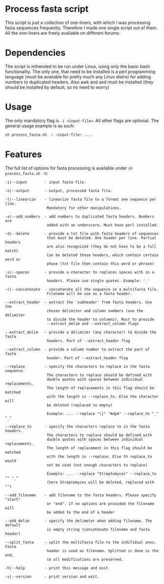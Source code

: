 # Process fasta script
This script is just a collection of one-liners, with which I was processing fasta sequences frequently. Therefore I made one single script out of them. All the one-liners are freely available on different forums.
# Dependencies
The script is inthended to be run under Linux, using only the basic bash functionality. The only one, that need to be installed is a perl programming language (must be available for pretty much any Linux distro) for adding numbers to duplicated headers. Also awk and sed must be installed (they should be installed by default, so no need to worry)
# Usage
The only mandatory flag is `-i <input-file>`. All other flags are optional. The general usage example is as such:

```bash
sh process_fasta.sh -i <input-file> ....
```
# Features
The full list of options for fasta processing is available under `sh process_fasta.sh -h`:
 ```
-i|--input        - input fasta file.

-o|--output       - output, processed fasta file. 

-l|--linearize    - linearize fasta file to a format one sequence per line. 
                    Mandatory for other manipulations.

-a|--add_numbers  - add numbers to duplicated fasta headers. Numbers are 
                    added with an underscore. Must have perl installed.

-d|--delete       - provide a txt file with fasta headers of sequences 
                    that must be deleted. One header per line. Partial headers
                    are also recognized (they do not have to be a full match)
                    Can be deleted those headers, which contain certain word or 
                    phase (txt file then contain this word or phrase)
    
-s|--spaces       - provide a character to replaces spaces with in a fasta
                    headers. Please use single quotes. Example: '_'

-c|--concatenate  - concatenate all the sequence in a multifasta file. 
                    Filename will be use as a fasta header.

--extract_header  - extract the 'subheader' from fasta headers. Use the 
                    chosen delimiter and column numbers (use the delimiter
                    to divide the header to columns). Must to provide
                    --extract_delim and --extract_column flags
    
--extract_delim   - provide a delimiter (any character) to divide the fasta
                    headers. Part of --extract_header flag
    
--extract_column  - provide a column number to extract the part of fasta
                    header. Part of --extract_header flag
                        
--replace         - specify the characters to replace in the fasta sequence.
                    The characters to replace should be defined with 
                    double quotes with spaces between individual replacements. 
                    The length of replacements in this flag should be matched 
                    with the length in --replace_to. Else the character will 
                    be deleted (replaced to empty)

                    Example: ... --replace "\[" "AdpA" --replace_to "_" "_"
    
--replace_to      - specify the characters replace to in the fasta headers.
                    The characters to replace should be defined with 
                    double quotes with spaces between individual replacements.
                    The length of replacement in this flag should be matched 
                    with the length in --replace. Else th replace_to would
                    not be used (not enough characters to replace)

                    Example: ... --replace "Streptomyces" --replace_to "" "_"
                    (here Streptomyces will be deleted, replaced with "")

--add_filename    - add filename to the fasta headers. Please specify "start"
                    or "end". If no options are provided the filename will 
                    be added to the end of a header

--add_delim       - specify the delimeter when adding filename. The default
                    is empty string (concatenate filename and fasta header)

--split_fasta     - split the multifasta file to the indifidual ones. Fasta
                    header is used as filename. Splitted is done in the end,
                    so all modifications are preserved.

-h|--help         - print this message and exit

-v|--version      - print version and exit. 
 ```

